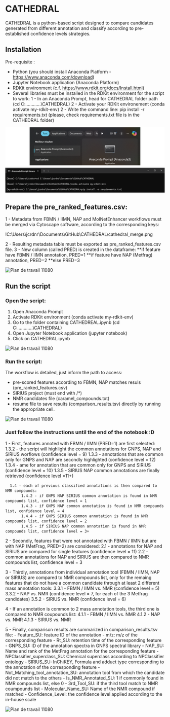 # CATHEDRAL
CATHEDRAL is a python-based script designed to compare candidates generated from different annotation and classify according to pre-established confidence levels strategies.

## Installation
Pre-requisite :
  - Python (you should install Anaconda Platform - https://www.anaconda.com/download)
  - Jupyter Notebook application (Anaconda Platform)
  - RDKit environment (c.f. https://www.rdkit.org/docs/Install.html)
  - Several libraries must be installed in the RDKit environment for the script to work:
    1 - In an Anaconda Prompt, head for CATHEDRAL folder path (cd C:\...\...\...\...\CATHEDRAL)
    2 - Activate your RDKit environement (conda activate my-rdkit-env)
    2 - Write the command line: pip install -r requirements.txt (please, check requirements.txt file is in the CATHEDRAL folder)

![Plan de travail 11080](/pictures/cathedral_requirements.png)

## Prepare the pre_ranked_features.csv:
   1 - Metadata from FBMN / IIMN, NAP and MolNetEnhancer workflows must be merged via Cytoscape software, according to the corresponding keys:

!C:\Users\jcrdnr\Documents\GitHub\CATHEDRAL\cathedral_merge.png

   2 - Resulting metadata table must be exported as pre_ranked_features.csv file.
   3 - New column (called PRED) is created in the dataframe:
       **if feature have FBMN / IIMN annotation, PRED=1
       **if feature have NAP (Metfrag) annotation, PRED=2
       **else PRED=3

![Plan de travail 11080](C:\Users\jcrdnr\Documents\GitHub\CATHEDRAL\cathedral_merge_pred.png)

## Run the script
### Open the script:
1. Open Anaconda Prompt
2. Activate RDKit environment (conda activate my-rdkit-env)
3. Go to the folder containing CATHEDREAL.ipynb (cd C:\...\...\...\...\CATHEDRAL)
4. Open Jupyter Notebook application (jupyter notebook)
5. Click on CATHEDRAL.ipynb 

![Plan de travail 11080](C:\Users\jcrdnr\Documents\GitHub\CATHEDRAL\cathedral_script.png)

### Run the script:
The workflow is detailed, just inform the path to access:
  - pre-scored features according to FBMN, NAP matches resuls (pre_ranked_features.csv)
  - SIRIUS project (must end with /*)
  - NMR candidates file (caramel_compounds.txt)
  - resume file to save results (comparison_results.tsv)
directly by running the appropriate cell.

![Plan de travail 11080](C:\Users\jcrdnr\Documents\GitHub\CATHEDRAL\input_files.png)

### Just follow the instructions until the end of the notebook :D
  1 - First, features annoted with FBMN / IIMN (PRED=1) are first selected:
      1.3.2 - the script will highlight the common annotations for GNPS, NAP and SIRIUS worflows (confidence level = 9)
      1.3.3 - annotations that are common only for GNPS and NAP are secondly highlighted (confidence level = 12)
      1.3.4 - ame for annotation that are common only for GNPS and SIRIUS (confidence level = 10)
      1.3.5 - SIRIUS NAP common annotations are finally retrieved (confidence level =11+)

      1.4 - each of previous classified annotations is then compared to NMR compounds:
           1.4.2 - if GNPS NAP SIRIUS common annotation is found in NMR compounds list, confidence level = 1
           1.4.3 - if GNPS NAP common annotation is found in NMR compounds list, confidence level = 4
           1.4.4 - if GNPS SIRIUS common annotation is found in NMR compounds list, confidence level = 2
           1.4.5 - if SIRIUS NAP common annotation is found in NMR compounds list, confidence level = 3+

  2 - Secondly, features that were not annotated with FBMN / IIMN but are with NAP (MetFrag, PRED=2) are considered:
      2.1 - annotations for NAP and SIRIUS are compared for single features (confidence level = 11)
      2.2 - common annotations for NAP and SIRIUS are then compared to NMR compounds list, confidence level = 3

  3 - Thirdly, annotations from individual annotation tool (FBMN / IIMN, NAP or SIRIUS) are compared to NMR compounds list, only for the remaing features that do not have a common candidate through at least 2 different mass annotation tools:
      3.3.1 - FBMN / IIMN vs. NMR (confidence level = 5)
      3.3.2 - NAP vs. NMR (confidence level = 7, for each of the 3 Metfrag candidates)
      3.5.2 - SIRIUS vs. NMR (confidence level = 6)

  4 - If an annotation is common to 2 mass annotation tools, the third one is compared to NMR coupounds list:
      4.1.1 - FBMN / IIMN vs. NMR
      4.1.2 - NAP vs. NMR
      4.1.3 - SIRIUS vs. NMR
      
  5 - Finally, comparison results are summarized in comparison_results.tsv file:
      - Feature_SU: feature ID of the annotation
      - m/z: m/z of the corresponding feature
      - Rt_SU: retention time of the corresponding feature
      - GNPS_SU: ID of the annotation spectra in GNPS spectral library
      - NAP_SU: Name and rank of the MetFrag annotation for the corresponding feature
      - NPClassifier_superclass_SU: Chemical superclass according to NPClassifier ontology
      - SIRIUS_SU: InChiKEY, Formula and adduct type corresponding to the annotation of the corresponding feature
      - Not_Matching_tool_annotation_SU: annotation tool from which the candidate did not match to the others
      - Is_NMR_Annotated_SU: 1 if commonly found in NMR compounds list, else 0 
      - 3rd_Tool_SU: if the third tool match to NMR coumpounds list
      - Molecular_Name_SU: Name of the NMR compound if matched
      - Confidence_Level: the confidence level applied according to the in-house scale

![Plan de travail 11080](C:\Users\jcrdnr\Documents\GitHub\CATHEDRAL\cathedral_results.png)


      
 
